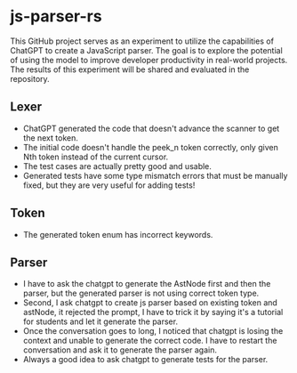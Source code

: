 # js-parser-rs

This GitHub project serves as an experiment to utilize the capabilities of ChatGPT to create a JavaScript parser. The goal is to explore the potential of using the model to improve developer productivity in real-world projects. The results of this experiment will be shared and evaluated in the repository.

## Lexer

- ChatGPT generated the code that doesn't advance the scanner to get the next token.
- The initial code doesn't handle the peek_n token correctly, only given Nth token instead of the current cursor.
- The test cases are actually pretty good and usable.
- Generated tests have some type mismatch errors that must be manually fixed, but they are very useful for adding tests!

## Token

- The generated token enum has incorrect keywords.

## Parser

- I have to ask the chatgpt to generate the AstNode first and then the parser, but the generated parser is not using correct token type.
- Second, I ask chatgpt to create js parser based on existing token and astNode, it rejected the prompt, I have to trick it by saying it's a tutorial for students and let it generate the parser.
- Once the conversation goes to long, I noticed that chatgpt is losing the context and unable to generate the correct code. I have to restart the conversation and ask it to generate the parser again.
- Always a good idea to ask chatgpt to generate tests for the parser.

